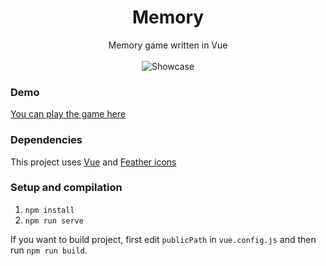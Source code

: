 <h1 align="center">Memory</h1>

<p align="center">
Memory game written in Vue
<br />
<br />
<img src="https://mateossh.me/memory/showcase.gif" alt="Showcase" style="max-width:100%;">
</p>

### Demo

[You can play the game here](https://mateossh.me/memory)

### Dependencies
This project uses [Vue](https://vuejs.org) and [Feather icons](https://feathericons.com)

### Setup and compilation

1. `npm install`
2. `npm run serve`

If you want to build project, first edit `publicPath` in `vue.config.js`
and then run `npm run build`.

